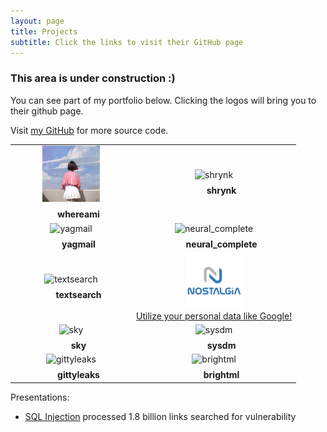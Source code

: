 ```yaml
---
layout: page
title: Projects
subtitle: Click the links to visit their GitHub page
---
```


### This area is under construction :)

You can see part of my portfolio below. Clicking the logos will bring you to their github page.

Visit [my GitHub](https://github.com/KyZEN1711) for more source code.

<table id="repo-table">
<tbody>
<tr>
    <td id="whereami"><center>
      <a><img alt="whereami" width="180" height="90" style="object-fit: contain;" src="assets/img/Art_158.jpg"></a>
      <div style="margin-top: 0.5rem"><i class="fa fa-star"></i><span class="stars" style="margin-right: 1rem; margin-left: 0.5rem"></span><b>whereami</b></div>
      <a class="repo-description"></a>
    </center></td>
    <td id="shrynk"><center>
      <a><img alt="shrynk" width="180" height="90" style="object-fit: contain;" src="https://uvreatio.sirv.com/Images/Shrynk.png"></a>
      <div style="margin-top: 0.5rem"><i class="fa fa-star"></i><span class="stars" style="margin-right: 1rem; margin-left: 0.5rem"></span><b>shrynk</b></div>
      <a class="repo-description"></a>
    </center></td>
</tr>
<tr>
    <td id="yagmail"><center>
      <a><img alt="yagmail" width="180" height="90" style="object-fit: contain;" src="https://github.com/kootenpv/yagmail/raw/master/docs/_static/icon.png"></a>
      <div style="margin-top: 0.5rem"><i class="fa fa-star"></i><span class="stars" style="margin-right: 1rem; margin-left: 0.5rem"></span><b>yagmail</b></div>
      <a class="repo-description"></a>
    </center></td>
    <td id="neural_complete"><center>
      <a><img title="neural_complete" alt="neural_complete" width="180" height="90" style="object-fit: contain;" src="https://github.com/kootenpv/neural_complete/raw/master/images/demo.gif"></a>
      <div style="margin-top: 0.5rem"><i class="fa fa-star"></i><span class="stars" style="margin-right: 1rem; margin-left: 0.5rem"></span><b>neural_complete</b></div>
      <a class="repo-description"></a>
    </center></td>
</tr>
<tr>
    <td id="textsearch"><center>
      <a><img alt="textsearch" width="180" height="90" style="object-fit: contain;" src="https://raw.githubusercontent.com/kootenpv/textsearch/master/resources/tslogo.png"></a>
      <div style="margin-top: 0.5rem"><i class="fa fa-star"></i><span class="stars" style="margin-right: 1rem; margin-left: 0.5rem"></span><b>textsearch</b></div>
      <a class="repo-description"></a>
    </center></td>
    <td id="nostalgia"><center>
      <a href="https://github.com/nostalgia-dev/nostalgia"><img alt="nostalgia" width="180" height="90" style="object-fit: contain;" src="https://raw.githubusercontent.com/nostalgia-dev/nostalgia-dev.github.io/master/assets/images/biglogo.png"></a>
      <div><a class="repo-description" href="https://github.com/nostalgia-dev/nostalgia">Utilize your personal data like Google!</a></div>
    </center></td>
</tr>
<tr>
    <td id="sky"><center>
      <a><img alt="sky" width="180" height="90" style="object-fit: contain;" src="https://raw.githubusercontent.com/kootenpv/sky/master/resources/skylogo.png"></a>
      <div style="margin-top: 0.5rem"><i class="fa fa-star"></i><span class="stars" style="margin-right: 1rem; margin-left: 0.5rem"></span><b>sky</b></div>
      <a class="repo-description"></a>
    </center></td>
    <td id="sysdm"><center>
      <a><img alt="sysdm" width="180" height="90" style="object-fit: contain;" src="https://raw.githubusercontent.com/kootenpv/sysdm/master/demo.gif"></a>
      <div style="margin-top: 0.5rem"><i class="fa fa-star"></i><span class="stars" style="margin-right: 1rem; margin-left: 0.5rem"></span><b>sysdm</b></div>
      <a class="repo-description"></a>
    </center></td>
</tr>
<tr>
    <td id="gittyleaks"><center>
      <a><img alt="gittyleaks" width="180" height="90" style="object-fit: contain;" src="https://github.com/kootenpv/gittyleaks/raw/master/resources/gittyleaks.png"></a>
      <div style="margin-top: 0.5rem"><i class="fa fa-star"></i><span class="stars" style="margin-right: 1rem; margin-left: 0.5rem"></span><b>gittyleaks</b></div>
      <a class="repo-description"></a>
    </center></td>
    <td id="brightml"><center>
      <a><img alt="brightml" width="180" height="90" style="object-fit: contain;" src="https://github.com/kootenpv/brightml/raw/master/resources/logo.png"></a>
      <div style="margin-top: 0.5rem"><i class="fa fa-star"></i><span class="stars" style="margin-right: 1rem; margin-left: 0.5rem"></span><b>brightml</b></div>
      <a class="repo-description"></a>
    </center></td>
</tr>
</tbody>
</table>

Presentations:

- [SQL Injection](/injectable_presentation/) processed 1.8 billion links searched for vulnerability

